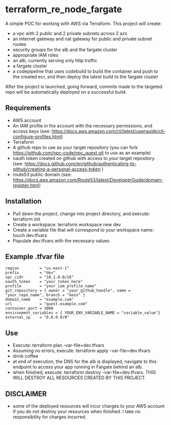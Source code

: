 # terraform_re_node_fargate

A simple POC for working with AWS via Terraform. This project will create:
- a vpc with 2 public and 2 private subnets across 2 azs
- an internet gateway and nat gateway for public and private subnet routes
- security groups for the alb and the fargate cluster
- appropriate IAM roles
- an alb, currently serving only http traffic
- a fargate cluster
- a codepipeline that uses codebuild to build the container and push to the created ecr, and then deploy the latest build to the fargate cluster

After the project is launched, going forward, commits made to the targeted repo will be automatically deployed on a successful build.

## Requirements
- AWS account 
- An IAM profile in the account with the necessary permissions, and access keys (see: https://docs.aws.amazon.com/cli/latest/userguide/cli-configure-profiles.html)
- Terraform
- A github repo to use as your target repository (you can fork https://github.com/npc-code/npc_quest.git to use as an example)
- oauth token created on github with access to your target repository (see: https://docs.github.com/en/github/authenticating-to-github/creating-a-personal-access-token )
- route53 public domain (see: https://docs.aws.amazon.com/Route53/latest/DeveloperGuide/domain-register.html)



## Installation
- Pull down the project, change into project directory, and execute: terraform init
- Create a workspace: terraform workspace new dev
- Create a variable file that will correspond to your workspace name: touch dev.tfvars
- Populate dev.tfvars with the necessary values

## Example .tfvar file
```hcl
region         = "us-east-1"
prefix         = "dev"
vpc_cidr       = "10.1.0.0/16"
oauth_token    = "your_token_here"
profile        = "your_iam_profile_name"
git_repository = { owner = "your_github_handle", name = "your_repo_name", branch = "main" }
domain_name    = "example.com"
url            = "quest.example.com"
container_port = 3000
environment_variables = { YOUR_ENV_VARIABLE_NAME = "variable_value"}
external_ip    = "0.0.0.0/0"
```


## Use
- Execute: terraform plan -var-file=dev.tfvars
- Assuming no errors, execute: terraform apply -var-file=dev.tfvars
- drink coffee
- at end of execution, the DNS for the alb is displayed, navigate to this endpoint to access your app running in Fargate behind an alb.
- when finished, execute: terraform destroy -var-file=dev.tfvars.  THIS WILL DESTROY ALL RESOURCES CREATED BY THIS PROJECT.  

## DISCLAIMER
- some of the deployed resources will incur charges to your AWS account if you do not destroy your resources when finished.  I take no responsibility for charges incurred.
